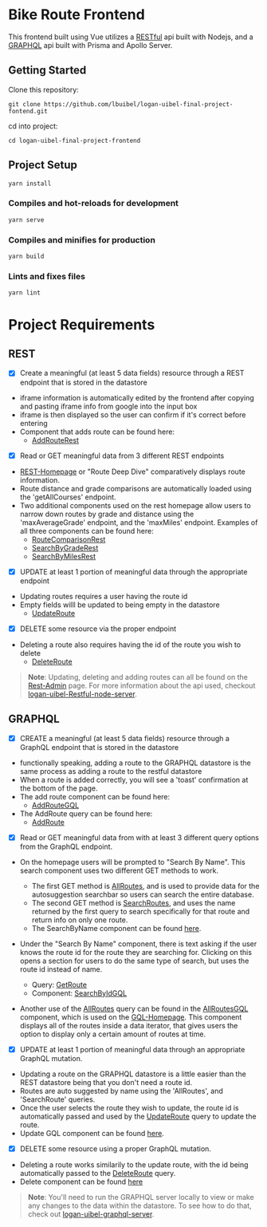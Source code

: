 # Bike Route Frontend
This frontend built using Vue utilizes a [RESTful](https://github.com/lbuibel/logan-uibel-RESTful-Node-Server) api built with Nodejs, and a [GRAPHQL](https://github.com/lbuibel/logan-uibel-graphql-server) api built with Prisma and Apollo Server.

## Getting Started
Clone this repository:
```
git clone https://github.com/lbuibel/logan-uibel-final-project-fontend.git
```
cd into project:
```
cd logan-uibel-final-project-frontend
```
## Project Setup
```
yarn install
```

### Compiles and hot-reloads for development
```
yarn serve
```

### Compiles and minifies for production
```
yarn build
```

### Lints and fixes files
```
yarn lint
```


# Project Requirements
## REST

- [x] Create a meaningful (at least 5 data fields) resource through a REST endpoint that is stored in the datastore
- iframe information is automatically edited by the frontend after copying and pasting iframe info from google into the input box
- iframe is then displayed so the user can confirm if it's correct before entering
- Component that adds route can be found here:
    - [AddRouteRest](https://github.com/lbuibel/logan-uibel-final-project-fontend/blob/master/src/components/AddRouteRest.vue)

- [x] Read or GET meaningful data from 3 different REST endpoints
 - [REST-Homepage](https://github.com/lbuibel/logan-uibel-final-project-fontend/blob/master/src/components/HomeRest.vue) or "Route Deep Dive" comparatively displays route information.  
 - Route distance and grade comparisons are automatically loaded using the 'getAllCourses' endpoint.
 - Two additional components used on the rest homepage allow users to narrow down routes by grade and distance using the 'maxAverageGrade' endpoint, and the 'maxMiles' endpoint.  Examples of all three components can be found here:
    - [RouteComparisonRest](https://github.com/lbuibel/logan-uibel-final-project-fontend/blob/master/src/components/RouteComparisonRest.vue)
    - [SearchByGradeRest](https://github.com/lbuibel/logan-uibel-final-project-fontend/blob/master/src/components/SearchByGradeRest.vue)
    - [SearchByMilesRest](https://github.com/lbuibel/logan-uibel-final-project-fontend/blob/master/src/components/SearchByMilesRest.vue)

- [x] UPDATE at least 1 portion of meaningful data through the appropriate endpoint
- Updating routes requires a user having the route id
- Empty fields willl be updated to being empty in the datastore
    - [UpdateRoute](https://github.com/lbuibel/logan-uibel-final-project-fontend/blob/master/src/components/UpdateRest.vue)

- [x] DELETE some resource via the proper endpoint
- Deleting a route also requires having the id of the route you wish to delete 
    - [DeleteRoute](https://github.com/lbuibel/logan-uibel-final-project-fontend/blob/master/src/components/DeleteRest.vue)

> **Note**: Updating, deleting and adding routes can all be found on the [Rest-Admin](https://github.com/lbuibel/logan-uibel-final-project-fontend/blob/master/src/components/RestAdmin.vue) page.  For more information about the api used, checkout [logan-uibel-Restful-node-server](https://github.com/lbuibel/logan-uibel-RESTful-Node-Server).

## GRAPHQL
- [x] CREATE a meaningful (at least 5 data fields) resource through a GraphQL endpoint that is stored in the datastore
- functionally speaking, adding a route to the GRAPHQL datastore is the same process as adding a route to the restful datastore
- When a route is added correctly, you will see a 'toast' confirmation at the bottom of the page.
- The add route component can be found here:
    - [AddRouteGQL](https://github.com/lbuibel/logan-uibel-final-project-fontend/blob/master/src/components/AddRouteGQL.vue)
- The AddRoute query can be found here:
    - [AddRoute](https://github.com/lbuibel/logan-uibel-final-project-fontend/blob/master/src/graphql/AddRoute.gql)

- [x] Read or GET meaningful data from with at least 3 different query options from the GraphQL endpoint.
- On the homepage users will be prompted to "Search By Name".  This search component uses two different GET methods to work.
    - The first GET method is [AllRoutes](https://github.com/lbuibel/logan-uibel-final-project-fontend/blob/master/src/graphql/AllRoutes.gql), and is used to provide data for the autosuggestion searchbar so users can search the entire database.
    - The second GET method is [SearchRoutes](https://github.com/lbuibel/logan-uibel-final-project-fontend/blob/master/src/graphql/SearchRoutes.gql), and uses the name returned by the first query to search specifically for that route and return info on only one route.
    - The SearchByName component can be found [here](https://github.com/lbuibel/logan-uibel-final-project-fontend/blob/master/src/components/SearchByNameGQL.vue).

- Under the "Search By Name" component, there is text asking if the user knows the route id for the route they are searching for.  Clicking on this opens a section for users to do the same type of search, but uses the route id instead of name.
    - Query: [GetRoute](https://github.com/lbuibel/logan-uibel-final-project-fontend/blob/master/src/graphql/GetRoute.gql)
    - Component: [SearchByIdGQL](https://github.com/lbuibel/logan-uibel-final-project-fontend/blob/master/src/components/SearchByIdGQL.vue)
- Another use of the [AllRoutes](https://github.com/lbuibel/logan-uibel-final-project-fontend/blob/master/src/graphql/AllRoutes.gql) query can be found in the [AllRoutesGQL](https://github.com/lbuibel/logan-uibel-final-project-fontend/blob/master/src/components/AllRoutesGQL.vue) component, which is used on the [GQL-Homepage](https://github.com/lbuibel/logan-uibel-final-project-fontend/blob/master/src/components/Home.vue).  This component displays all of the routes inside a data iterator, that gives users the option to display only a certain amount of routes at time.

- [x] UPDATE at least 1 portion of meaningful data through an appropriate GraphQL mutation.
- Updating a route on the GRAPHQL datastore is a little easier than the REST datastore being that you don't need a route id.
- Routes are auto suggested by name using the 'AllRoutes', and 'SearchRoute' queries.
- Once the user selects the route they wish to update, the route id is automatically passed and used by the [UpdateRoute](https://github.com/lbuibel/logan-uibel-final-project-fontend/blob/master/src/graphql/UpdateRoute.gql) query to update the route.
- Update GQL component can be found [here](https://github.com/lbuibel/logan-uibel-final-project-fontend/blob/master/src/components/UpdateGQL.vue).

- [x] DELETE some resource using a proper GraphQL mutation.
- Deleting a route works similarily to the update route, with the id being automatically passed to the [DeleteRoute](https://github.com/lbuibel/logan-uibel-final-project-fontend/blob/master/src/graphql/DeleteRoute.gql) query.
- Delete component can be found [here](https://github.com/lbuibel/logan-uibel-final-project-fontend/blob/master/src/components/DeleteGQL.vue)

> **Note**: You'll need to run the GRAPHQL server locally to view or make any changes to the data within the datastore. To see how to do that, check out [logan-uibel-graphql-server](https://github.com/lbuibel/logan-uibel-graphql-server).